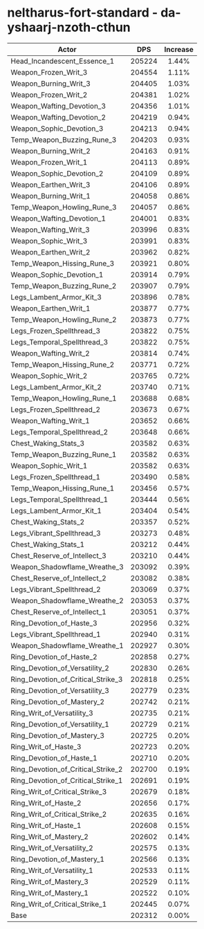 # neltharus-fort-standard - da-yshaarj-nzoth-cthun
| Actor | DPS | Increase |
|---|:---:|:---:|
|Head_Incandescent_Essence_1|205224|1.44%|
|Weapon_Frozen_Writ_3|204554|1.11%|
|Weapon_Burning_Writ_3|204405|1.03%|
|Weapon_Frozen_Writ_2|204381|1.02%|
|Weapon_Wafting_Devotion_3|204356|1.01%|
|Weapon_Wafting_Devotion_2|204219|0.94%|
|Weapon_Sophic_Devotion_3|204213|0.94%|
|Temp_Weapon_Buzzing_Rune_3|204203|0.93%|
|Weapon_Burning_Writ_2|204163|0.91%|
|Weapon_Frozen_Writ_1|204113|0.89%|
|Weapon_Sophic_Devotion_2|204109|0.89%|
|Weapon_Earthen_Writ_3|204106|0.89%|
|Weapon_Burning_Writ_1|204058|0.86%|
|Temp_Weapon_Howling_Rune_3|204057|0.86%|
|Weapon_Wafting_Devotion_1|204001|0.83%|
|Weapon_Wafting_Writ_3|203996|0.83%|
|Weapon_Sophic_Writ_3|203991|0.83%|
|Weapon_Earthen_Writ_2|203962|0.82%|
|Temp_Weapon_Hissing_Rune_3|203921|0.80%|
|Weapon_Sophic_Devotion_1|203914|0.79%|
|Temp_Weapon_Buzzing_Rune_2|203907|0.79%|
|Legs_Lambent_Armor_Kit_3|203896|0.78%|
|Weapon_Earthen_Writ_1|203877|0.77%|
|Temp_Weapon_Howling_Rune_2|203873|0.77%|
|Legs_Frozen_Spellthread_3|203822|0.75%|
|Legs_Temporal_Spellthread_3|203822|0.75%|
|Weapon_Wafting_Writ_2|203814|0.74%|
|Temp_Weapon_Hissing_Rune_2|203771|0.72%|
|Weapon_Sophic_Writ_2|203765|0.72%|
|Legs_Lambent_Armor_Kit_2|203740|0.71%|
|Temp_Weapon_Howling_Rune_1|203688|0.68%|
|Legs_Frozen_Spellthread_2|203673|0.67%|
|Weapon_Wafting_Writ_1|203652|0.66%|
|Legs_Temporal_Spellthread_2|203648|0.66%|
|Chest_Waking_Stats_3|203582|0.63%|
|Temp_Weapon_Buzzing_Rune_1|203582|0.63%|
|Weapon_Sophic_Writ_1|203582|0.63%|
|Legs_Frozen_Spellthread_1|203490|0.58%|
|Temp_Weapon_Hissing_Rune_1|203456|0.57%|
|Legs_Temporal_Spellthread_1|203444|0.56%|
|Legs_Lambent_Armor_Kit_1|203404|0.54%|
|Chest_Waking_Stats_2|203357|0.52%|
|Legs_Vibrant_Spellthread_3|203273|0.48%|
|Chest_Waking_Stats_1|203212|0.44%|
|Chest_Reserve_of_Intellect_3|203210|0.44%|
|Weapon_Shadowflame_Wreathe_3|203092|0.39%|
|Chest_Reserve_of_Intellect_2|203082|0.38%|
|Legs_Vibrant_Spellthread_2|203069|0.37%|
|Weapon_Shadowflame_Wreathe_2|203053|0.37%|
|Chest_Reserve_of_Intellect_1|203051|0.37%|
|Ring_Devotion_of_Haste_3|202956|0.32%|
|Legs_Vibrant_Spellthread_1|202940|0.31%|
|Weapon_Shadowflame_Wreathe_1|202927|0.30%|
|Ring_Devotion_of_Haste_2|202858|0.27%|
|Ring_Devotion_of_Versatility_2|202830|0.26%|
|Ring_Devotion_of_Critical_Strike_3|202818|0.25%|
|Ring_Devotion_of_Versatility_3|202779|0.23%|
|Ring_Devotion_of_Mastery_2|202742|0.21%|
|Ring_Writ_of_Versatility_3|202735|0.21%|
|Ring_Devotion_of_Versatility_1|202729|0.21%|
|Ring_Devotion_of_Mastery_3|202725|0.20%|
|Ring_Writ_of_Haste_3|202723|0.20%|
|Ring_Devotion_of_Haste_1|202710|0.20%|
|Ring_Devotion_of_Critical_Strike_2|202700|0.19%|
|Ring_Devotion_of_Critical_Strike_1|202691|0.19%|
|Ring_Writ_of_Critical_Strike_3|202679|0.18%|
|Ring_Writ_of_Haste_2|202656|0.17%|
|Ring_Writ_of_Critical_Strike_2|202635|0.16%|
|Ring_Writ_of_Haste_1|202608|0.15%|
|Ring_Writ_of_Mastery_2|202602|0.14%|
|Ring_Writ_of_Versatility_2|202575|0.13%|
|Ring_Devotion_of_Mastery_1|202566|0.13%|
|Ring_Writ_of_Versatility_1|202533|0.11%|
|Ring_Writ_of_Mastery_3|202529|0.11%|
|Ring_Writ_of_Mastery_1|202522|0.10%|
|Ring_Writ_of_Critical_Strike_1|202445|0.07%|
|Base|202312|0.00%|
